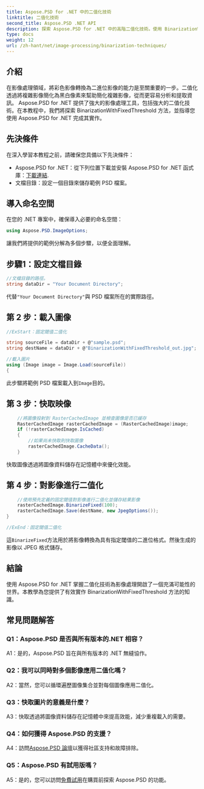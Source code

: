 ```yaml
---
title: Aspose.PSD for .NET 中的二值化技術
linktitle: 二值化技術
second_title: Aspose.PSD .NET API
description: 探索 Aspose.PSD for .NET 中的高階二值化技術。使用 BinarizationWithFixedThreshold 方法輕鬆將彩色影像轉換為二進位影像。
type: docs
weight: 12
url: /zh-hant/net/image-processing/binarization-techniques/
---
```

## 介紹

在影像處理領域，將彩色影像轉換為二進位影像的能力是至關重要的一步。二值化透過將複雜影像簡化為黑白像素來幫助簡化複雜影像，從而更容易分析和提取資訊。 Aspose.PSD for .NET 提供了強大的影像處理工具，包括強大的二值化技術。在本教程中，我們將探索 BinarizationWithFixedThreshold 方法，並指導您使用 Aspose.PSD for .NET 完成其實作。

## 先決條件

在深入學習本教程之前，請確保您具備以下先決條件：

-  Aspose.PSD for .NET：從下列位置下載並安裝 Aspose.PSD for .NET 函式庫：[下載連結](https://releases.aspose.com/psd/net/).
- 文檔目錄：設定一個目錄來儲存範例 PSD 檔案。

## 導入命名空間

在您的 .NET 專案中，確保導入必要的命名空間：

```csharp
using Aspose.PSD.ImageOptions;
```

讓我們將提供的範例分解為多個步驟，以便全面理解。

## 步驟1：設定文檔目錄

```csharp
//文檔目錄的路徑。
string dataDir = "Your Document Directory";
```

代替`"Your Document Directory"`與 PSD 檔案所在的實際路徑。

## 第 2 步：載入圖像

```csharp
//ExStart：固定閾值二值化

string sourceFile = dataDir + @"sample.psd";
string destName = dataDir + @"BinarizationWithFixedThreshold_out.jpg";

//載入圖片
using (Image image = Image.Load(sourceFile))
{
```

此步驟將範例 PSD 檔案載入到`Image`目的。

## 第 3 步：快取映像

```csharp
	//將圖像投射到 RasterCachedImage 並檢查圖像是否已緩存
	RasterCachedImage rasterCachedImage = (RasterCachedImage)image;
	if (!rasterCachedImage.IsCached)
	{
		//如果尚未快取則快取圖像
		rasterCachedImage.CacheData();
	}
```

快取圖像透過將圖像資料儲存在記憶體中來優化效能。

## 第 4 步：對影像進行二值化

```csharp
	//使用預先定義的固定閾值對影像進行二值化並儲存結果影像
	rasterCachedImage.BinarizeFixed(100);
	rasterCachedImage.Save(destName, new JpegOptions());
}

//ExEnd：固定閾值二值化
```

這`BinarizeFixed`方法用於將影像轉換為具有指定閾值的二進位格式。然後生成的影像以 JPEG 格式儲存。

## 結論

使用 Aspose.PSD for .NET 掌握二值化技術為影像處理開啟了一個充滿可能性的世界。本教學為您提供了有效實作 BinarizationWithFixedThreshold 方法的知識。

## 常見問題解答

### Q1：Aspose.PSD 是否與所有版本的.NET 相容？

A1：是的，Aspose.PSD 旨在與所有版本的 .NET 無縫協作。

### Q2：我可以同時對多個影像應用二值化嗎？

A2：當然，您可以循環遍歷圖像集合並對每個圖像應用二值化。

### Q3：快取圖片的意義是什麼？

A3：快取透過將圖像資料儲存在記憶體中來提高效能，減少重複載入的需要。

### Q4：如何獲得 Aspose.PSD 的支援？

 A4：訪問[Aspose.PSD 論壇](https://forum.aspose.com/c/psd/34)以獲得社區支持和故障排除。

### Q5：Aspose.PSD 有試用版嗎？

 A5：是的，您可以訪問[免費試用](https://releases.aspose.com/)在購買前探索 Aspose.PSD 的功能。